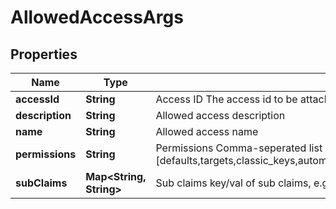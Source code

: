 

# AllowedAccessArgs


## Properties

Name | Type | Description | Notes
------------ | ------------- | ------------- | -------------
**accessId** | **String** | Access ID The access id to be attached to this allowed access. Auth method with this access id should already exist. | 
**description** | **String** | Allowed access description |  [optional]
**name** | **String** | Allowed access name | 
**permissions** | **String** | Permissions  Comma-seperated list of permissions for this allowed access. Available permissions: [defaults,targets,classic_keys,automatic_migration,ldap_auth,dynamic_secret,k8s_auth,log_forwarding,zero_knowledge_encryption,rotated_secret,caching,event_forwarding,admin,kmip,general] |  [optional]
**subClaims** | **Map&lt;String, String&gt;** | Sub claims key/val of sub claims, e.g group&#x3D;admins,developers |  [optional]



